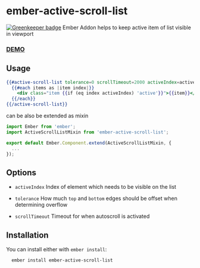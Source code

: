 # ember-active-scroll-list

[![Greenkeeper badge](https://badges.greenkeeper.io/bekzod/ember-active-scroll-list.svg)](https://greenkeeper.io/)
Ember Addon helps to keep active item of list visible in viewport

### [DEMO](http://ember-active-scroll-list.surge.sh)

## Usage

```hbs
{{#active-scroll-list tolerance=0 scrollTimeout=2000 activeIndex=activeIndex class='list'}}
  {{#each items as |item index|}}
    <div class="item {{if (eq index activeIndex) 'active'}}">{{item}}</div>
  {{/each}}
{{/active-scroll-list}}
```
can be also be extended as mixin
```javascript 
import Ember from 'ember';
import ActiveScrollListMixin from 'ember-active-scroll-list';

export default Ember.Component.extend(ActiveScrollListMixin, {
  ...
});
```

## Options
  * `activeIndex`
  Index of element which needs to be visible on the list

  * `tolerance`
    How much `top` and `bottom` edges should be offset when determining overflow

  * `scrollTimeout`
    Timeout for when autoscroll is activated

## Installation
You can install either with `ember install`:

```shell
  ember install ember-active-scroll-list
```

